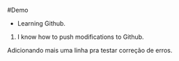 #Demo

- Learning Github.

1. I know how to push modifications to Github.

Adicionando mais uma linha pra testar correção de erros.
